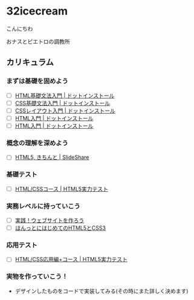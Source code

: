 # 32icecream
こんにちわ

おナスとピエトロの調教所

## カリキュラム
### まずは基礎を固めよう
- [ ] [HTML基礎文法入門 | ドットインストール](https://dotinstall.com/lessons/basic_html_tags)
- [ ] [CSS基礎文法入門 | ドットインストール](https://dotinstall.com/lessons/basic_css_styles)
- [ ] [CSSレイアウト入門 | ドットインストール](https://dotinstall.com/lessons/basic_css_layout)
- [ ] [HTML入門 | ドットインストール](https://dotinstall.com/lessons/basic_html_v4)
- [ ] [HTML入門 | ドットインストール](https://dotinstall.com/lessons/basic_css_v4)

### 概念の理解を深めよう
- [ ] [HTML5, きちんと | SlideShare](https://www.slideshare.net/myakura/html5-2480964)

### 基礎テスト
- [ ] [HTML/CSSコース | HTML5実力テスト](http://jsdo.it/event/html5cat/2012/autumn/)

### 実務レベルに持っていこう
- [ ] [実践！ウェブサイトを作ろう](https://dotinstall.com/lessons/website_html_v3)
- [ ] [ほんっとにはじめてのHTML5とCSS3](http://honttoni.blog74.fc2.com/blog-entry-21.html)

### 応用テスト
- [ ] [HTML/CSS応用編+コース | HTML5実力テスト](http://jsdo.it/event/html5cat/2012/autumn/)

### 実物を作っていこう！
- デザインしたものをコードで実装してみる(その時にまた詳しく決めます)
